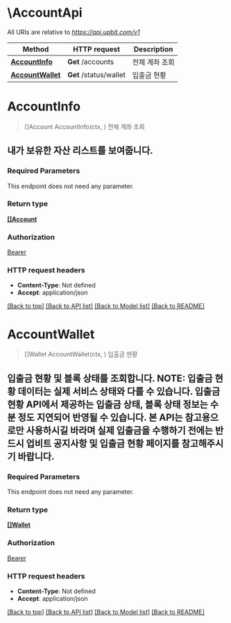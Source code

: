 # \AccountApi

All URIs are relative to *https://api.upbit.com/v1*

Method | HTTP request | Description
------------- | ------------- | -------------
[**AccountInfo**](AccountApi.md#AccountInfo) | **Get** /accounts | 전체 계좌 조회
[**AccountWallet**](AccountApi.md#AccountWallet) | **Get** /status/wallet | 입출금 현황


# **AccountInfo**
> []Account AccountInfo(ctx, )
전체 계좌 조회

## 내가 보유한 자산 리스트를 보여줍니다. 

### Required Parameters
This endpoint does not need any parameter.

### Return type

[**[]Account**](Account.md)

### Authorization

[Bearer](../README.md#Bearer)

### HTTP request headers

 - **Content-Type**: Not defined
 - **Accept**: application/json

[[Back to top]](#) [[Back to API list]](../README.md#documentation-for-api-endpoints) [[Back to Model list]](../README.md#documentation-for-models) [[Back to README]](../README.md)

# **AccountWallet**
> []Wallet AccountWallet(ctx, )
입출금 현황

## 입출금 현황 및 블록 상태를 조회합니다. **NOTE**: 입출금 현황 데이터는 실제 서비스 상태와 다를 수 있습니다. 입출금 현황 API에서 제공하는 입출금 상태, 블록 상태 정보는 수 분 정도 지연되어 반영될 수 있습니다. 본 API는 참고용으로만 사용하시길 바라며 실제 입출금을 수행하기 전에는 반드시 업비트 공지사항 및 입출금 현황 페이지를 참고해주시기 바랍니다. 

### Required Parameters
This endpoint does not need any parameter.

### Return type

[**[]Wallet**](Wallet.md)

### Authorization

[Bearer](../README.md#Bearer)

### HTTP request headers

 - **Content-Type**: Not defined
 - **Accept**: application/json

[[Back to top]](#) [[Back to API list]](../README.md#documentation-for-api-endpoints) [[Back to Model list]](../README.md#documentation-for-models) [[Back to README]](../README.md)

